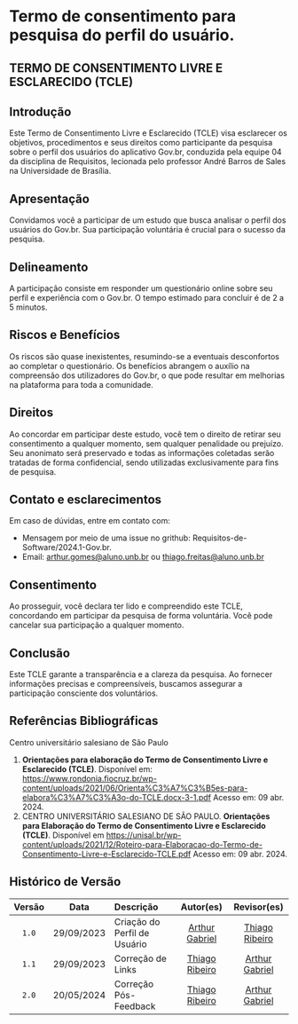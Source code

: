 # Termo de consentimento para pesquisa do perfil do usuário.

## TERMO DE CONSENTIMENTO LIVRE E ESCLARECIDO (TCLE)

## Introdução

Este Termo de Consentimento Livre e Esclarecido (TCLE) visa esclarecer os objetivos, procedimentos e seus direitos como participante da pesquisa sobre o perfil dos usuários do aplicativo Gov.br, conduzida pela equipe 04 da disciplina de Requisitos, lecionada pelo professor André Barros de Sales na Universidade de Brasília.

## Apresentação

Convidamos você a participar de um estudo que busca analisar o perfil dos usuários do Gov.br. Sua participação voluntária é crucial para o sucesso da pesquisa.

## Delineamento

A participação consiste em responder um questionário online sobre seu perfil e experiência com o Gov.br. O tempo estimado para concluir é de 2 a 5 minutos.

## Riscos e Benefícios

Os riscos são quase inexistentes, resumindo-se a eventuais desconfortos ao completar o questionário. Os benefícios abrangem o auxílio na compreensão dos utilizadores do Gov.br, o que pode resultar em melhorias na plataforma para toda a comunidade.

## Direitos

Ao concordar em participar deste estudo, você tem o direito de retirar seu consentimento a qualquer momento, sem qualquer penalidade ou prejuízo. Seu anonimato será preservado e todas as informações coletadas serão tratadas de forma confidencial, sendo utilizadas exclusivamente para fins de pesquisa.

## Contato e esclarecimentos

Em caso de dúvidas, entre em contato com:

- Mensagem por meio de uma issue no grithub: Requisitos-de-Software/2024.1-Gov.br.
- Email: arthur.gomes@aluno.unb.br ou thiago.freitas@aluno.unb.br

## Consentimento

Ao prosseguir, você declara ter lido e compreendido este TCLE, concordando em participar da pesquisa de forma voluntária. Você pode cancelar sua participação a qualquer momento.

## Conclusão

Este TCLE garante a transparência e a clareza da pesquisa. Ao fornecer informações precisas e compreensíveis, buscamos assegurar a participação consciente dos voluntários.

## Referências Bibliográficas

Centro universitário salesiano de São Paulo

1. **Orientações para elaboração do Termo de Consentimento Livre e Esclarecido (TCLE)**. Disponível em: <https://www.rondonia.fiocruz.br/wp-content/uploads/2021/06/Orienta%C3%A7%C3%B5es-para-elabora%C3%A7%C3%A3o-do-TCLE.docx-3-1.pdf> Acesso em: 09 abr. 2024.
2. CENTRO UNIVERSITÁRIO SALESIANO DE SÃO PAULO. **Orientações para Elaboração do Termo de Consentimento Livre e Esclarecido (TCLE)**. Disponível em <https://unisal.br/wp-content/uploads/2021/12/Roteiro-para-Elaboracao-do-Termo-de-Consentimento-Livre-e-Esclarecido-TCLE.pdf> Acesso em: 09 abr. 2024.

## Histórico de Versão

| Versão |    Data    | Descrição                    |                      Autor(es)                      |                     Revisor(es)                     |
| :----: | :--------: | :--------------------------- | :-------------------------------------------------: | :-------------------------------------------------: |
| `1.0`  | 29/09/2023 | Criação do Perfil de Usuário | [Arthur Gabriel](https://github.com/ArthurGabrieel) | [Thiago Ribeiro](https://github.com/thiagorfreitas) |
| `1.1`  | 29/09/2023 | Correção de Links            | [Thiago Ribeiro](https://github.com/thiagorfreitas) | [Arthur Gabriel](https://github.com/ArthurGabrieel) |
| `2.0`  | 20/05/2024 | Correção Pós-Feedback        | [Thiago Ribeiro](https://github.com/thiagorfreitas) | [Arthur Gabriel](https://github.com/ArthurGabrieel) |
